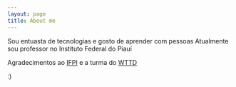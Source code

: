 ```yaml
---
layout: page
title: About me 
---
```


Sou entuasta de tecnologias e gosto de aprender com pessoas
Atualmente sou professor no Instituto Federal do Piauí

Agradecimentos ao [IFPI](https://ifpi.edu.br) e a turma do [WTTD](https://henriquebastos.net)

:)
